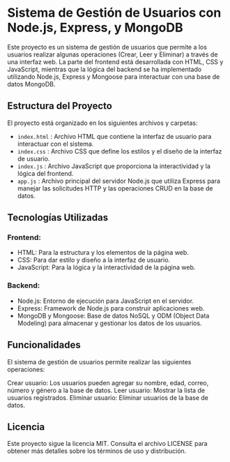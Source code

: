 # Sistema de Gestión de Usuarios con Node.js, Express, y MongoDB

Este proyecto es un sistema de gestión de usuarios que permite a los usuarios realizar algunas operaciones (Crear, Leer y Eliminar) a través de una interfaz web.
La parte del frontend está desarrollada con HTML, CSS y JavaScript, mientras que la lógica del backend se ha implementado utilizando Node.js, Express y Mongoose para interactuar con una base de datos MongoDB.

## Estructura del Proyecto

El proyecto está organizado en los siguientes archivos y carpetas:

- `index.html` : Archivo HTML que contiene la interfaz de usuario para interactuar con el sistema.
- `index.css` : Archivo CSS que define los estilos y el diseño de la interfaz de usuario.
- `index.js` : Archivo JavaScript que proporciona la interactividad y la lógica del frontend.
- `app.js` : Archivo principal del servidor Node.js que utiliza Express para manejar las solicitudes HTTP y las operaciones CRUD en la base de datos.

## Tecnologías Utilizadas

### Frontend:

- HTML: Para la estructura y los elementos de la página web.
- CSS: Para dar estilo y diseño a la interfaz de usuario.
- JavaScript: Para la lógica y la interactividad de la página web.

### Backend:
- Node.js: Entorno de ejecución para JavaScript en el servidor.
- Express: Framework de Node.js para construir aplicaciones web.
- MongoDB y Mongoose: Base de datos NoSQL y ODM (Object Data Modeling) para almacenar y gestionar los datos de los usuarios.

## Funcionalidades

El sistema de gestión de usuarios permite realizar las siguientes operaciones:

Crear usuario: Los usuarios pueden agregar su nombre, edad, correo, número y género a la base de datos.
Leer usuario: Mostrar la lista de usuarios registrados.
Eliminar usuario: Eliminar usuarios de la base de datos.

## Licencia
Este proyecto sigue la licencia MIT. Consulta el archivo LICENSE para obtener más detalles sobre los términos de uso y distribución.